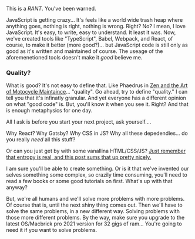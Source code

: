 This is a *RANT*. You've been warned. 

JavaScript is getting crazy... It's feels like a world wide trash heap where anything goes, nothing is right, nothing is wrong. Right? No? 
I mean, I love JavaScript. It's easy, to write, easy to understand. It least it was.  Now, we've created tools like "TypeScript", Babel, Webpack, and React, of course, to make it better (more good?)...
but JavaScript code is still only as good as it's written and maintained of course. The useage of the aforemenetioned tools doesn't make it _good_ believe me. 

### Quality?

What is good? It's not easy to define that. Like Phaedrus in [Zen and the Art of Motocycle Maintaince](https://en.wikipedia.org/wiki/Zen_and_the_Art_of_Motorcycle_Maintenance)... "quality". 
Go ahead, try to define "quality." I can tell you that it's infinatly granular. And yet everyone has a different opinion on what
"good code" is. But, you'll know it when you see it. Right? And that is enough metaphysics for one day. 

All I ask is before you start your next project, ask yourself....

Why React?
Why Gatsby? 
Why CSS in JS?
Why all these depedendies... do you really _need_ all this stuff? 

Or can you just get by with some vanallina HTML/CSS/JS? 
[Just remember that entropy is real, and this post sums that up pretty nicely.](https://blog.jim-nielsen.com/2020/cheating-entropy-with-native-web-tech)

I am sure you'll be able to create something. Or is it that we've invented our selves something some complex, so crazily time consuming, you'll
need to read a few books or some good tutorials on first. What's up with that anyway?

But, we're all humans and we'll solve more problems with more problems. Of course that is, until the next shiny thing comes out.
Then we'll have to solve the same problems, in a new different way. Solving problems with those more different problems. 
By the way, make sure you upgrade to the latest OS/Macbrick pro 2021 version for 32 gigs of ram... 
You're going to need it if you want to solve problems. 
